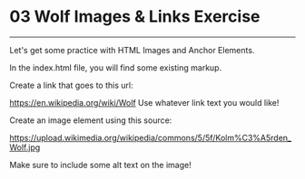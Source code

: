 # 03 Wolf Images & Links Exercise

---

Let's get some practice with HTML Images and Anchor Elements.<br/>

In the index.html file, you will find some existing markup.<br/>

Create a link that goes to this url: <br/>

https://en.wikipedia.org/wiki/Wolf Use whatever link text you would like! <br/>

Create an image element using this source: <br/>

https://upload.wikimedia.org/wikipedia/commons/5/5f/Kolm%C3%A5rden_Wolf.jpg <br/>

Make sure to include some alt text on the image!<br/>
